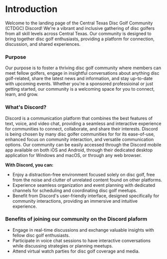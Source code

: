 # Introduction
Welcome to the landing page of the Central Texas Disc Golf Community (CTDGC) Discord! We're a vibrant and inclusive gathering of disc golfers from all skill levels across Central Texas. Our community is designed to bring together disc golf enthusiasts, providing a platform for connection, discussion, and shared experiences.

### Purpose
Our purpose is to foster a thriving disc golf community where members can meet fellow golfers, engage in insightful conversations about anything disc golf-related, share the latest news and information, and stay up-to-date with upcoming events. Whether you're a sponsored professioinal or just getting started, our community is a welcoming space for you to connect, learn, and grow.

### What's Discord?
Discord is a communication platform that combines the best features of text, voice, and video chat, providing a seamless and interactive experience for communities to connect, collaborate, and share their interests. Discord is being chosen by many disc golfer communities for for its ease-of-use, enhanced focus on community interaction, and versatile communication options. Our community can be easily accessed through the Discord mobile app available on both iOS and Android, through their dedicated desktop application for Windows and macOS, or through any web browser.

**With Discord, you can:**

* Enjoy a distraction-free environment focused solely on disc golf, free from the noise and clutter of unrelated content found on other platforms.
* Experience seamless organization and event planning with dedicated channels for scheduling and coordinating disc golf meetups.
* Benefit from Discord's user-friendly interface, designed specifically for community interactions, providing an immersive and intuitive experience.

### Benefits of joining our community on the Discord plaform

* Engage in real-time discussions and exchange valuable insights with fellow disc golf enthusiasts.
* Participate in voice chat sessions to have interactive conversations while discussing strategies or planning meetups.
* Attend virtual watch parties for disc golf coverage and media.
